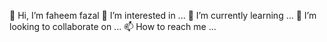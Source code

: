 
👋 Hi, I’m faheem fazal
👀 I’m interested in ...
🌱 I’m currently learning ...
💞️ I’m looking to collaborate on ...
📫 How to reach me ...
